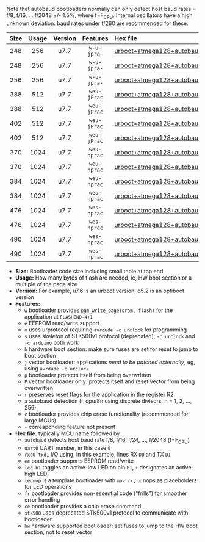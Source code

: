 Note that autobaud bootloaders normally can only detect host baud rates = f/8, f/16, ... f/2048 +/- 1.5%, where f=F<sub>CPU</sub>. Internal oscillators have a high unknown deviation: baud rates under f/260 are recommended for these.

|Size|Usage|Version|Features|Hex file|
|:-:|:-:|:-:|:-:|:--|
|248|256|u7.7|`w-u-jpra-`|[urboot+atmega128+autobaud_uart0_rxe0_txe1_led+b5.hex](https://raw.githubusercontent.com/stefanrueger/urboot.hex/main/mcus/atmega128/autobaud/urboot+atmega128+autobaud_uart0_rxe0_txe1_led+b5.hex)|
|248|256|u7.7|`w-u-jpra-`|[urboot+atmega128+autobaud_uart0_rxe0_txe1_lednop.hex](https://raw.githubusercontent.com/stefanrueger/urboot.hex/main/mcus/atmega128/autobaud/urboot+atmega128+autobaud_uart0_rxe0_txe1_lednop.hex)|
|256|256|u7.7|`w-u-jpra-`|[urboot+atmega128+autobaud_uart1_rxd2_txd3.hex](https://raw.githubusercontent.com/stefanrueger/urboot.hex/main/mcus/atmega128/autobaud/urboot+atmega128+autobaud_uart1_rxd2_txd3.hex)|
|388|512|u7.7|`weu-jPrac`|[urboot+atmega128+autobaud_uart0_rxe0_txe1_ee_led+b5_fr_ce.hex](https://raw.githubusercontent.com/stefanrueger/urboot.hex/main/mcus/atmega128/autobaud/urboot+atmega128+autobaud_uart0_rxe0_txe1_ee_led+b5_fr_ce.hex)|
|388|512|u7.7|`weu-jPrac`|[urboot+atmega128+autobaud_uart0_rxe0_txe1_ee_lednop_fr_ce.hex](https://raw.githubusercontent.com/stefanrueger/urboot.hex/main/mcus/atmega128/autobaud/urboot+atmega128+autobaud_uart0_rxe0_txe1_ee_lednop_fr_ce.hex)|
|402|512|u7.7|`weu-jPrac`|[urboot+atmega128+autobaud_uart1_rxd2_txd3_ee_led+b5_fr_ce.hex](https://raw.githubusercontent.com/stefanrueger/urboot.hex/main/mcus/atmega128/autobaud/urboot+atmega128+autobaud_uart1_rxd2_txd3_ee_led+b5_fr_ce.hex)|
|402|512|u7.7|`weu-jPrac`|[urboot+atmega128+autobaud_uart1_rxd2_txd3_ee_lednop_fr_ce.hex](https://raw.githubusercontent.com/stefanrueger/urboot.hex/main/mcus/atmega128/autobaud/urboot+atmega128+autobaud_uart1_rxd2_txd3_ee_lednop_fr_ce.hex)|
|370|1024|u7.7|`weu-hprac`|[urboot+atmega128+autobaud_uart0_rxe0_txe1_ee_led+b5_fr_ce_hw.hex](https://raw.githubusercontent.com/stefanrueger/urboot.hex/main/mcus/atmega128/autobaud/urboot+atmega128+autobaud_uart0_rxe0_txe1_ee_led+b5_fr_ce_hw.hex)|
|370|1024|u7.7|`weu-hprac`|[urboot+atmega128+autobaud_uart0_rxe0_txe1_ee_lednop_fr_ce_hw.hex](https://raw.githubusercontent.com/stefanrueger/urboot.hex/main/mcus/atmega128/autobaud/urboot+atmega128+autobaud_uart0_rxe0_txe1_ee_lednop_fr_ce_hw.hex)|
|384|1024|u7.7|`weu-hprac`|[urboot+atmega128+autobaud_uart1_rxd2_txd3_ee_led+b5_fr_ce_hw.hex](https://raw.githubusercontent.com/stefanrueger/urboot.hex/main/mcus/atmega128/autobaud/urboot+atmega128+autobaud_uart1_rxd2_txd3_ee_led+b5_fr_ce_hw.hex)|
|384|1024|u7.7|`weu-hprac`|[urboot+atmega128+autobaud_uart1_rxd2_txd3_ee_lednop_fr_ce_hw.hex](https://raw.githubusercontent.com/stefanrueger/urboot.hex/main/mcus/atmega128/autobaud/urboot+atmega128+autobaud_uart1_rxd2_txd3_ee_lednop_fr_ce_hw.hex)|
|476|1024|u7.7|`wes-hprac`|[urboot+atmega128+autobaud_uart0_rxe0_txe1_ee_led+b5_fr_ce_stk500_hw.hex](https://raw.githubusercontent.com/stefanrueger/urboot.hex/main/mcus/atmega128/autobaud/urboot+atmega128+autobaud_uart0_rxe0_txe1_ee_led+b5_fr_ce_stk500_hw.hex)|
|476|1024|u7.7|`wes-hprac`|[urboot+atmega128+autobaud_uart0_rxe0_txe1_ee_lednop_fr_ce_stk500_hw.hex](https://raw.githubusercontent.com/stefanrueger/urboot.hex/main/mcus/atmega128/autobaud/urboot+atmega128+autobaud_uart0_rxe0_txe1_ee_lednop_fr_ce_stk500_hw.hex)|
|490|1024|u7.7|`wes-hprac`|[urboot+atmega128+autobaud_uart1_rxd2_txd3_ee_led+b5_fr_ce_stk500_hw.hex](https://raw.githubusercontent.com/stefanrueger/urboot.hex/main/mcus/atmega128/autobaud/urboot+atmega128+autobaud_uart1_rxd2_txd3_ee_led+b5_fr_ce_stk500_hw.hex)|
|490|1024|u7.7|`wes-hprac`|[urboot+atmega128+autobaud_uart1_rxd2_txd3_ee_lednop_fr_ce_stk500_hw.hex](https://raw.githubusercontent.com/stefanrueger/urboot.hex/main/mcus/atmega128/autobaud/urboot+atmega128+autobaud_uart1_rxd2_txd3_ee_lednop_fr_ce_stk500_hw.hex)|

- **Size:** Bootloader code size including small table at top end
- **Usage:** How many bytes of flash are needed, ie, HW boot section or a multiple of the page size
- **Version:** For example, u7.6 is an urboot version, o5.2 is an optiboot version
- **Features:**
  + `w` bootloader provides `pgm_write_page(sram, flash)` for the application at `FLASHEND-4+1`
  + `e` EEPROM read/write support
  + `u` uses urprotocol requiring `avrdude -c urclock` for programming
  + `s` uses skeleton of STK500v1 protocol (deprecated); `-c urclock` and `-c arduino` both work
  + `h` hardware boot section: make sure fuses are set for reset to jump to boot section
  + `j` vector bootloader: applications *need to be patched externally*, eg, using `avrdude -c urclock`
  + `p` bootloader protects itself from being overwritten
  + `P` vector bootloader only: protects itself and reset vector from being overwritten
  + `r` preserves reset flags for the application in the register R2
  + `a` autobaud detection (f_cpu/8n using discrete divisors, n = 1, 2, ..., 256)
  + `c` bootloader provides chip erase functionality (recommended for large MCUs)
  + `-` corresponding feature not present
- **Hex file:** typically MCU name followed by
  + `autobaud` detects host baud rate f/8, f/16, f/24, ..., f/2048 (f=F<sub>CPU</sub>)
  + `uart0` UART number, in this case `0`
  + `rxd0 txd1` I/O using, in this example, lines RX `D0` and TX `D1`
  + `ee` bootloader supports EEPROM read/write
  + `led-b1` toggles an active-low LED on pin `B1`, `+` designates an active-high LED
  + `lednop` is a template bootloader with `mov rx,rx` nops as placeholders for LED operations
  + `fr` bootloader provides non-essential code ("frills") for smoother error handling
  + `ce` bootloader provides a chip erase command
  + `stk500` uses deprecated STK500v1 protocol to communicate with bootloader
  + `hw` hardware supported bootloader: set fuses to jump to the HW boot section, not to reset vector
